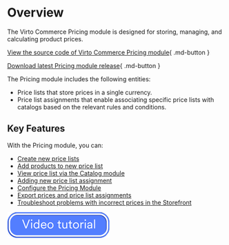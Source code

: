 # Overview

The Virto Commerce Pricing module is designed for storing, managing, and calculating product prices.

[View the source code of Virto Commerce Pricing module](https://github.com/VirtoCommerce/vc-module-pricing){ .md-button }

[Download latest Pricing module release](https://github.com/VirtoCommerce/vc-module-pricing/releases){ .md-button }

The Pricing module includes the following entities:

* Price lists that store prices in a single currency.
* Price list assignments that enable associating specific price lists with catalogs based on the relevant rules and conditions.

## Key Features 

With the Pricing module, you can:

* [Create new price lists](creating-new-price-list.md)
* [Add products to new price list](adding-products-to-new-price-list.md)    
* [View price list via the Catalog module](viewing-price-list-in-catalog.md)
* [Adding new price list assignment](adding-new-assignment.md)
* [Configure the Pricing Module](managing-pricing-module-settings.md)
* [Export prices and price list assignments](export-functionality.md)
* [Troubleshoot problems with incorrect prices in the Storefront](troubleshooting-guide.md)

[![video tutorial](media/video-tutorial-button.png)](https://youtu.be/IVGHRjw0hZ0?si=De1AQoAQRb5ECdaH)